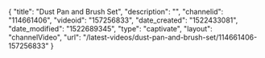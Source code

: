 {
    "title": "Dust Pan and Brush Set",
    "description": "",
    "channelid": "114661406",
    "videoid": "157256833",
    "date_created": "1522433081",
    "date_modified": "1522689345",
    "type": "captivate",
    "layout": "channelVideo",
    "url": "\/latest-videos\/dust-pan-and-brush-set\/114661406-157256833"
}